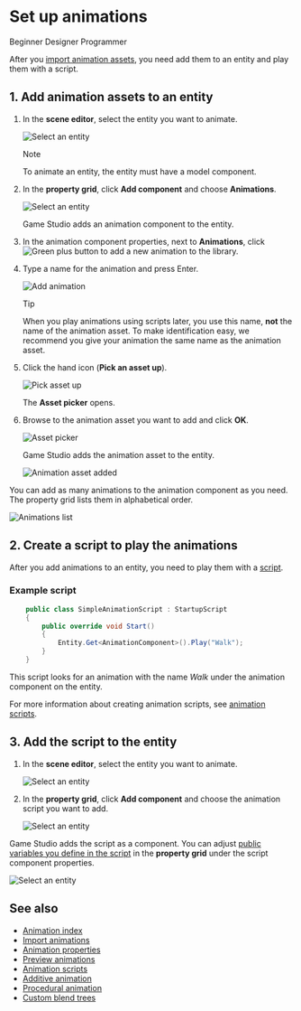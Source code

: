 # Set up animations

<span class="label label-doc-level">Beginner</span>
<span class="label label-doc-audience">Designer</span>
<span class="label label-doc-audience">Programmer</span>

After you [import animation assets](import-animations.md), you need add them to an entity and play them with a script.

## 1. Add animation assets to an entity

1. In the **scene editor**, select the entity you want to animate.

    ![Select an entity](media/select-entity.png)

    >[!Note]
    >To animate an entity, the entity must have a model component.

2. In the **property grid**, click **Add component** and choose **Animations**.

    ![Select an entity](media/select-animation-component.png)

    Game Studio adds an animation component to the entity.

3. In the animation component properties, next to **Animations**, click ![Green plus button](~/manual/game-studio/media/green-plus-icon.png) to add a new animation to the library.

4. Type a name for the animation and press Enter.

    ![Add animation](media/add-animation.png)

    >[!Tip]
    >When you play animations using scripts later, you use this name, **not** the name of the animation asset. To make identification easy, we recommend you give your animation the same name as the animation asset.
    
5. Click the hand icon (**Pick an asset up**).

    ![Pick asset up](media/pick-asset-up.png)

    The **Asset picker** opens.

6. Browse to the animation asset you want to add and click **OK**.

    ![Asset picker](media/asset-picker.png)

    Game Studio adds the animation asset to the entity.

    ![Animation asset added](media/animation-asset-added.png)

You can add as many animations to the animation component as you need. The property grid lists them in alphabetical order.

![Animations list](media/animations-list.png)

## 2. Create a script to play the animations

After you add animations to an entity, you need to play them with a [script](../scripts/index.md).

### Example script

```cs
    public class SimpleAnimationScript : StartupScript
    {
        public override void Start()
        {
            Entity.Get<AnimationComponent>().Play("Walk");
        }
    }
```

This script looks for an animation with the name *Walk* under the animation component on the entity.

For more information about creating animation scripts, see [animation scripts](animation-scripts.md).

## 3. Add the script to the entity

1. In the **scene editor**, select the entity you want to animate.

    ![Select an entity](media/select-entity.png)

2. In the **property grid**, click **Add component** and choose the animation script you want to add.

    ![Select an entity](media/add-animation-script-component.png)

Game Studio adds the script as a component. You can adjust [public variables you define in the script](../scripts/public-properties-and-fields.md) in the **property grid** under the script component properties.

![Select an entity](media/animations-setup3.png)

## See also

* [Animation index](index.md)
* [Import animations](import-animations.md)
* [Animation properties](animation-properties.md)
* [Preview animations](preview-animations.md)
* [Animation scripts](animation-scripts.md)
* [Additive animation](additive-animation.md)
* [Procedural animation](procedural-animation.md)
* [Custom blend trees](custom-blend-trees.md)